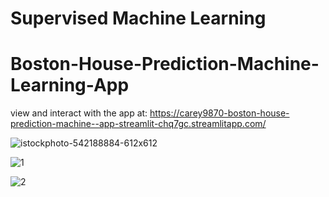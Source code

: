 # Supervised Machine Learning

# Boston-House-Prediction-Machine-Learning-App

view and interact with the app at: https://carey9870-boston-house-prediction-machine--app-streamlit-chq7gc.streamlitapp.com/

![istockphoto-542188884-612x612](https://user-images.githubusercontent.com/100701309/191180738-49f24989-7069-454f-99f0-9f4647f44e7a.jpg)

![1](https://user-images.githubusercontent.com/100701309/191180745-8b95a753-ee21-434a-87be-90ee4620c56b.JPG)

![2](https://user-images.githubusercontent.com/100701309/191180748-42871541-99af-45cb-8b50-ec582efa675f.JPG)
